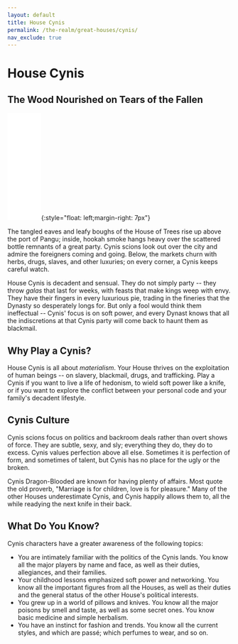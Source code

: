 ```yaml
---
layout: default
title: House Cynis
permalink: /the-realm/great-houses/cynis/
nav_exclude: true
---
```


# House Cynis

## The Wood Nourished on Tears of the Fallen

![Cynis Mon](./../../../assets/house_mons/cynis.png){:style="float: left;margin-right: 7px"}

The tangled eaves and leafy boughs of the House of Trees rise up above the port
of Pangu; inside, hookah smoke hangs heavy over the scattered bottle remnants of
a great party. Cynis scions look out over the city and admire the foreigners
coming and going. Below, the markets churn with herbs, drugs, slaves, and other
luxuries; on every corner, a Cynis keeps careful watch.

House Cynis is decadent and sensual. They do not simply party -- they throw
_galas_ that last for weeks, with feasts that make kings weep with envy. They
have their fingers in every luxurious pie, trading in the fineries that the
Dynasty so desperately longs for. But only a fool would think them ineffectual
-- Cynis' focus is on soft power, and every Dynast knows that all the
indiscretions at that Cynis party will come back to haunt them as blackmail.

## Why Play a Cynis?

House Cynis is all about _materialism_. Your House thrives on the exploitation
of human beings -- on slavery, blackmail, drugs, and trafficking. Play a Cynis
if you want to live a life of hedonism, to wield soft power like a knife, or
if you want to explore the conflict between your personal code and your family's
decadent lifestyle.

## Cynis Culture

Cynis scions focus on politics and backroom deals rather than overt shows of
force. They are subtle, sexy, and sly; everything they do, they do to excess.
Cynis values perfection above all else. Sometimes it is perfection of form, and
sometimes of talent, but Cynis has no place for the ugly or the broken.

Cynis Dragon-Blooded are known for having plenty of affairs. Most quote the old
proverb, "Marriage is for children, love is for pleasure." Many of the other
Houses underestimate Cynis, and Cynis happily allows them to, all the while
readying the next knife in their back.

## What Do You Know?

Cynis characters have a greater awareness of the following topics:

- You are intimately familiar with the politics of the Cynis lands. You know all
  the major players by name and face, as well as their duties, allegiances,
  and their families.
- Your childhood lessons emphasized soft power and networking. You know all the
  important figures from all the Houses, as well as their duties and the general
  status of the other House's political interests.
- You grew up in a world of pillows and knives. You know all the major poisons
  by smell and taste, as well as some secret ones. You know basic medicine and
  simple herbalism.
- You have an instinct for fashion and trends. You know all the current styles,
  and which are passé; which perfumes to wear, and so on.
